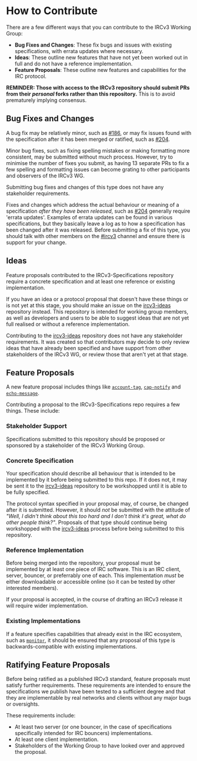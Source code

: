 # How to Contribute

There are a few different ways that you can contribute to the IRCv3 Working Group:

* **Bug Fixes and Changes**: These fix bugs and issues with existing specifications, with errata updates where necessary.
* **Ideas**: These outline new features that have not yet been worked out in full and do not have a reference implementation.
* **Feature Proposals**: These outline new features and capabilities for the IRC protocol.

**REMINDER: Those with access to the IRCv3 repository should submit PRs from their *personal* forks rather than this repository.** This is to avoid prematurely implying consensus.

## Bug Fixes and Changes

A bug fix may be relatively minor, such as [#186](https://github.com/ircv3/ircv3-specifications/pull/186), or may fix issues found with the specification after it has been merged or ratified, such as [#204](https://github.com/ircv3/ircv3-specifications/pull/204).

Minor bug fixes, such as fixing spelling mistakes or making formatting more consistent, may be submitted without much process. However, try to minimise the number of fixes you submit, as having 13 separate PRs to fix a few spelling and formatting issues can become grating to other participants and observers of the IRCv3 WG.

Submitting bug fixes and changes of this type does not have any stakeholder requirements.

Fixes and changes which address the actual behaviour or meaning of a specification *after they have been released*, such as [#204](https://github.com/ircv3/ircv3-specifications/pull/204) generally require 'errata updates'. Examples of errata updates can be found in various specifications, but they basically leave a log as to how a specification has been changed after it was released. Before submitting a fix of this type, you should talk with other members on the [#ircv3](http://ircv3.net/contact.html) channel and ensure there is support for your change.

## Ideas

Feature proposals contributed to the IRCv3-Specifications repository require a concrete specification and at least one reference or existing implementation.

If you have an idea or a protocol proposal that doesn't have these things or is not yet at this stage, you should make an issue on the [ircv3-ideas](https://github.com/ircv3/ircv3-ideas) repository instead. This repository is intended for working group members, as well as developers and users to be able to suggest ideas that are not yet full realised or without a reference implementation.

Contributing to the [ircv3-ideas](https://github.com/ircv3/ircv3-ideas) repository does not have any stakeholder requirements. It was created so that contributors may decide to only review ideas that have already been specified and have support from other stakeholders of the IRCv3 WG, or review those that aren't yet at that stage.

## Feature Proposals

A new feature proposal includes things like [`account-tag`](http://ircv3.net/specs/extensions/account-tag.html), [`cap-notify`](http://ircv3.net/specs/core/capability-negotiation.html) and [`echo-message`](http://ircv3.net/specs/extensions/echo-message.html).

Contributing a proposal to the IRCv3-Specifications repo requires a few things. These include:

### Stakeholder Support

Specifications submitted to this repository should be proposed or sponsored by a stakeholder of the IRCv3 Working Group.

### Concrete Specification

Your specification should describe all behaviour that is intended to be implemented by it before being submitted to this repo. If it does not, it may be sent it to the [ircv3-ideas](https://github.com/ircv3/ircv3-ideas) repository to be workshopped until it is able to be fully specified.

The protocol syntax specified in your proposal may, of course, be changed after it is submitted. However, it should *not* be submitted with the attitude of *"Well, I didn't think about this too hard and I don't think it's great, what do other people think?"*. Proposals of that type should continue being workshopped with the [ircv3-ideas](https://github.com/ircv3/ircv3-ideas) process before being submitted to this repository.

### Reference Implementation

Before being merged into the repository, your proposal must be implemented by at least one piece of IRC software. This is an IRC client, server, bouncer, or preferrably one of each. This implementation *must* be either downloadable or accessible online (so it can be tested by other interested members).

If your proposal is accepted, in the course of drafting an IRCv3 release it will require wider implementation.

### Existing Implementations

If a feature specifies capabilities that already exist in the IRC ecosystem, such as [`monitor`](http://ircv3.net/specs/core/monitor.html), it should be ensured that any proposal of this type is backwards-compatible with existing implementations.

## Ratifying Feature Proposals

Before being ratified as a published IRCv3 standard, feature proposals must satisfy further requirements. These requirements are intended to ensure the specifications we publish have been tested to a sufficient degree and that they are implementable by real networks and clients without any major bugs or oversights.

These requirements include:

* At least two server (or one bouncer, in the case of specifications specifically intended for IRC bouncers) implementations.
* At least one client implementation.
* Stakeholders of the Working Group to have looked over and approved the proposal.
